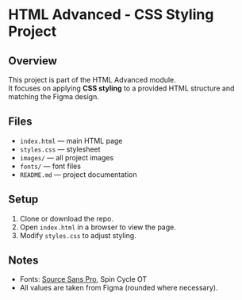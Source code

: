 # HTML Advanced - CSS Styling Project

## Overview
This project is part of the HTML Advanced module.  
It focuses on applying **CSS styling** to a provided HTML structure and matching the Figma design.

## Files
- `index.html` — main HTML page
- `styles.css` — stylesheet
- `images/` — all project images
- `fonts/` — font files
- `README.md` — project documentation

## Setup
1. Clone or download the repo.
2. Open `index.html` in a browser to view the page.
3. Modify `styles.css` to adjust styling.

## Notes
- Fonts: [Source Sans Pro](https://fonts.google.com/specimen/Source+Sans+Pro), Spin Cycle OT
- All values are taken from Figma (rounded where necessary).
